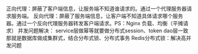 正向代理：屏蔽了客户端信息，让服务端不知道谁请求的。通过一个代理服务器请求服务端。
反向代理：屏蔽了服务端信息，让客户端不知道具体请求哪个服务器。通过一个反向代理服务器转发客户端请求。PS：Nginx 负载、均衡（平摊请求）
并发问题解决：
service层做幂等就要做分布式session、token
dao层一致那就是数据库做成集群式，结合分布式锁、分布式事务
Redis分布式锁：解决高并发问题
